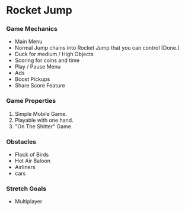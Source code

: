 # Rocket Jump

### Game Mechanics
 - Main Menu
 - Normal Jump chains into Rocket Jump that you can control [Done.]
 - Duck for medium / High Objects
 - Scoring for coins and time
 - Play / Pause Menu
 - Ads
 - Boost Pickups
 - Share Score Feature

### Game Properties
1. Simple Mobile Game.
2. Playable with one hand.
3. "On The Shitter" Game.

### Obstacles
 - Flock of Birds
 - Hot Air Baloon
 - Airliners
 - cars

 ### Stretch Goals
  - Multiplayer
